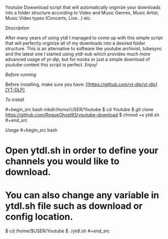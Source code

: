 Youtube Dowwnload script that will automatically orginize your downloads into a folder structure according to Video and Music Genres, Music Artist, Music Video types (Concerts, Live...) etc.

*Description*

After many years of using ytdl I managed to come up with this simple script that will perfectly orginize all of my downloads into a desired folder structure. This is an alternative to software like youtube archivist, tubesync and the latest one I started using ytdl-sub which provides much more advanced usage of yt-dlp, but for noobs or just a simple download of youtube content this script is perfect. Enjoy!

*Before running*

Before installing, make sure you have:
[[https://github.com/yt-dlp/yt-dlp][YT-DLP]


*To install*

#+begin_src bash
$mkdir /home/$USER/Youtube
$ cd Youtube
$ git clone https://github.com/RogueGhost93/youtube-download
$ chmod +x ytdl.sh
#+end_src


*Usage*
#+begin_src bash
# Open ytdl.sh in order to define your channels you would like to download.
# You can also change any variable in ytdl.sh file such as download or config location.
$ cd /home/$USER/Youtube
$ ./ytdl.sh
#+end_src



